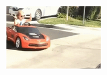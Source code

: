 <img src="https://github.com/marc-k-etherington/marc-k-etherington.github.io/blob/main/content/post/images/girl-car.gif?raw=true" width="250" height="auto">
